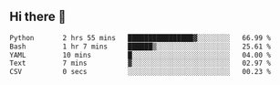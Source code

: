 ## Hi there 👋

<!--START_SECTION:waka-->

```txt
Python       2 hrs 55 mins   ████████████████▓░░░░░░░░   66.99 %
Bash         1 hr 7 mins     ██████▒░░░░░░░░░░░░░░░░░░   25.61 %
YAML         10 mins         █░░░░░░░░░░░░░░░░░░░░░░░░   04.00 %
Text         7 mins          ▓░░░░░░░░░░░░░░░░░░░░░░░░   02.97 %
CSV          0 secs          ░░░░░░░░░░░░░░░░░░░░░░░░░   00.23 %
```

<!--END_SECTION:waka-->

<!--
**OliverShang/OliverShang** is a ✨ _special_ ✨ repository because its `README.md` (this file) appears on your GitHub profile.

Here are some ideas to get you started:

- 🔭 I’m currently working on ...
- 🌱 I’m currently learning ...
- 👯 I’m looking to collaborate on ...
- 🤔 I’m looking for help with ...
- 💬 Ask me about ...
- 📫 How to reach me: ...
- 😄 Pronouns: ...
- ⚡ Fun fact: ...
-->
